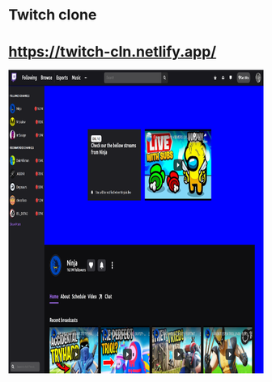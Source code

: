 # Twitch clone
# https://twitch-cln.netlify.app/
<img src="localhost_3000_.png" alt="Twitch home page" width="100%" height="600">
